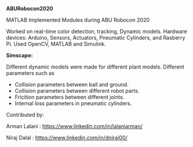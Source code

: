 **ABURobocon2020**

MATLAB Implemented Modules during ABU Robocon 2020

Worked on real-time color detection, tracking, Dynamic models.
Hardware devices: Arduino, Sensors, Actuators, Pneumatic Cylinders, and Rasberry Pi. Used OpenCV, MATLAB and Simulink.

**Simscape:**

Different dynamic models were made for different plant models.
Different parameters such as
- Collision parameters between ball and ground.
- Collision parameters between different robot parts.
- Fricition parameters between different joints.
- Internal loss parameters in pneumatic cylinders.

Contributed by: 

Arman Lalani : https://www.linkedin.com/in/lalaniarman/

Niraj Dalal : https://www.linkedin.com/in/dniraj00/
